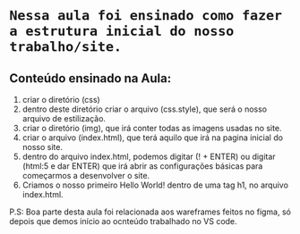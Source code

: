 # **`Nessa aula foi ensinado como fazer a estrutura inicial do nosso trabalho/site.`**

## Conteúdo ensinado na Aula:
1. criar o diretório (css)
2. dentro deste diretório criar o arquivo (css.style), que será o nosso arquivo de estilização.
3. criar o diretório (img), que irá conter todas as imagens usadas no site.
4. criar o arquivo (index.html), que terá aquilo que irá na pagina inicial do nosso site.
5. dentro do arquivo index.html, podemos digitar (! + ENTER) ou digitar (html:5 e dar ENTER) que irá abrir as configurações básicas para começarmos a desenvolver o site.
6. Criamos o nosso primeiro Hello World! dentro de uma tag h1, no arquivo index.html.

P.S: Boa parte desta aula foi relacionada aos wareframes feitos no figma, só depois que demos início ao ocnteúdo trabalhado no VS code.

